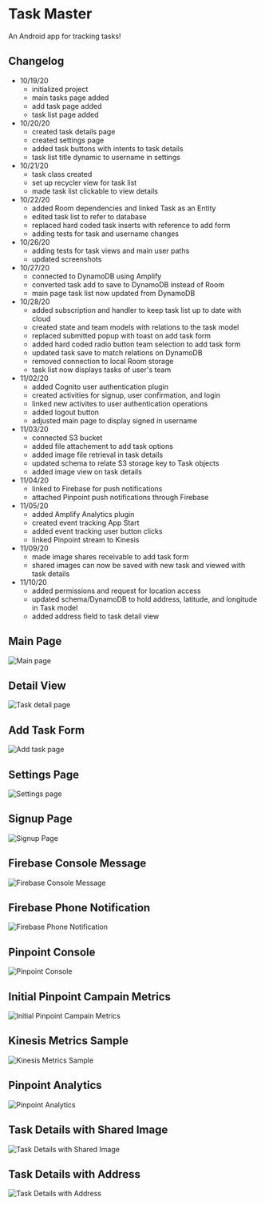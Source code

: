 # Task Master

An Android app for tracking tasks!

## Changelog

  - 10/19/20
    - initialized project
    - main tasks page added
    - add task page added
    - task list page added
  - 10/20/20
    - created task details page
    - created settings page
    - added task buttons with intents to task details
    - task list title dynamic to username in settings
  - 10/21/20
    - task class created
    - set up recycler view for task list
    - made task list clickable to view details
  - 10/22/20
    - added Room dependencies and linked Task as an Entity
    - edited task list to refer to database
    - replaced hard coded task inserts with reference to add form
    - adding tests for task and username changes
  - 10/26/20
    - adding tests for task views and main user paths
    - updated screenshots
  - 10/27/20
    - connected to DynamoDB using Amplify
    - converted task add to save to DynamoDB instead of Room
    - main page task list now updated from DynamoDB
  - 10/28/20
    - added subscription and handler to keep task list up to date with cloud
    - created state and team models with relations to the task model
    - replaced submitted popup with toast on add task form
    - added hard coded radio button team selection to add task form
    - updated task save to match relations on DynamoDB
    - removed connection to local Room storage
    - task list now displays tasks of user's team
  - 11/02/20
    - added Cognito user authentication plugin
    - created activities for signup, user confirmation, and login
    - linked new activites to user authentication operations
    - added logout button
    - adjusted main page to display signed in username
  - 11/03/20
    - connected S3 bucket
    - added file attachement to add task options
    - added image file retrieval in task details
    - updated schema to relate S3 storage key to Task objects
    - added image view on task details
  - 11/04/20
    - linked to Firebase for push notifications
    - attached Pinpoint push notifications through Firebase
  - 11/05/20
    - added Amplify Analytics plugin
    - created event tracking App Start
    - added event tracking user button clicks
    - linked Pinpoint stream to Kinesis
  - 11/09/20
    - made image shares receivable to add task form
    - shared images can now be saved with new task and viewed with task details
  - 11/10/20
    - added permissions and request for location access
    - updated schema/DynamoDB to hold address, latitude, and longitude in Task model
    - added address field to task detail view

## Main Page

![Main page](screenshots/main-activity-11-02-20.PNG)

## Detail View

![Task detail page](screenshots/task-details-activity-10-26-20.PNG)

## Add Task Form

![Add task page](screenshots/add-task-activity-10-28-20.PNG)

## Settings Page

![Settings page](screenshots/settings-activity-10-28-20.PNG)

## Signup Page

![Signup Page](screenshots/signup-activity-11-02-20.PNG)

## Firebase Console Message

![Firebase Console Message](screenshots/firebase-console.PNG)

## Firebase Phone Notification

![Firebase Phone Notification](screenshots/firebase-notification.PNG)

## Pinpoint Console

![Pinpoint Console](screenshots/pinpoint-console.PNG)

## Initial Pinpoint Campain Metrics

![Initial Pinpoint Campain Metrics](screenshots/pinpoint-campain-metrics.PNG)

## Kinesis Metrics Sample

![Kinesis Metrics Sample](screenshots/kinesis-analytics.PNG)

## Pinpoint Analytics

![Pinpoint Analytics](screenshots/pinpoint-analytics.PNG)

## Task Details with Shared Image

![Task Details with Shared Image](screenshots/task-details-activity-11-09-20.PNG)

## Task Details with Address

![Task Details with Address](screenshots/task-details-activity-11-10-20.PNG)

